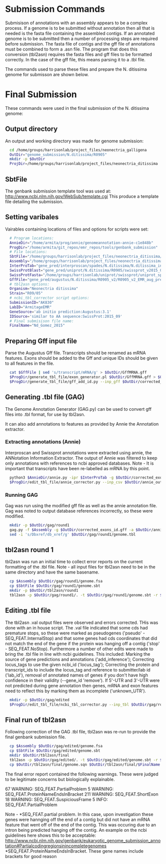 # Submission Commands

Submisison of annotations with an assembly appears to be a complex process.
If a genome is to be submitted without annotation then all that is needed is the
fasta file containing the assembled contigs. If an annotated genome is to be
submitted then a number of processing steps are required before submission. The
fasta file of contigs and the gff file of annotations must be combined to form a
.asn file. The program that does this conversion (tbl2asn) requires the fasta
files and gff files to be formatted correctly. In the case of the gff file, this
means parsing it to a .tbl file.

The commands used to parse these files and prepare the N. ditissima genome for
submisson are shown below.


# Final Submission

These commands were used in the final submission of the N. ditissima genome:


## Output directory
An output and working directory was made for genome submission:

```bash
  cd /home/groups/harrisonlab/project_files/neonectria_galligena
  OutDir="genome_submission/N.ditissima/R0905"
  mkdir -p $OutDir
  ProjDir=/home/groups/harrisonlab/project_files/neonectria_ditissima
```

## SbtFile
The genbank submission template tool was used at:
http://www.ncbi.nlm.nih.gov/WebSub/template.cgi
This produce a template file detailing the submission.

## Setting varibales
Vairables containing locations of files and options for scripts were set:

```bash
  # Program locations:
  AnnieDir="/home/armita/prog/annie/genomeannotation-annie-c1e848b"
  ProgDir="/home/armita/git_repos/emr_repos/tools/genbank_submission"
  # File locations:
  SbtFile="/home/groups/harrisonlab/project_files/neonectria_ditissima/collaboration/genome_submission/tbl2asn_out/genome.sbt"
  Assembly="/home/groups/harrisonlab/project_files/neonectria_ditissima/assembly/spades/N.ditissima/R0905_v2/filtered_contigs/contigs_min_500bp_10x_filtered_renamed.fa"
  InterProTab="gene_pred/interproscan/spades/N.ditissima/N.ditissima_interproscan.tsv"
  SwissProtBlast="gene_pred/uniprot/N.ditissima/R0905/swissprot_v2015_09_hits.tbl"
  SwissProtFasta="/home/groups/harrisonlab/uniprot/swissprot/uniprot_sprot.fasta"
  GffFile="gene_pred/augustus/N.ditissima/R0905_v2/R0905_v2_EMR_aug_preds.gff"
  # tbl2asn options:
  Organism="Neonectria ditissima"
  Strain="R09/05"
  # ncbi_tbl_corrector script options:
  SubmissionID="AK830"
  LabID="ArmitageEMR"
  GeneSource='ab initio prediction:Augustus:3.1'
  IDSource='similar to AA sequence:SwissProt:2015_09'
  # Final submisison file name:
  FinalName="Nd_Gomez_2015"
```

## Preparing Gff input file

Parse the Augustus Gff file.
Transcripts should be renamed as mRNA features. Exons should be added to the
Gff and unique IDs should be given to all features in the file.

```bash
  cat $GffFile | sed 's/transcript/mRNA/g' > $OutDir/GffMRNA.gff
  $ProgDir/generate_tbl_file/exon_generator.pl $OutDir/GffMRNA.gff > $OutDir/corrected_exons.gff
  $ProgDir/generate_tbl_file/gff_add_id.py --inp_gff $OutDir/corrected_exons.gff --out_gff $OutDir/corrected_exons_id.gff
```

## Generating .tbl file (GAG)

The Genome Annotation Generator (GAG.py) can be used to convert gff files into
.tbl format, for use by tbl2asn.

It can also add annotations to features as provided by Annie the Annotation
extractor.

### Extracting annotations (Annie)

Interproscan and Swissprot annotations were extracted using annie, the
ANNotation Information Extractor. The output of Annie was filtered to
keep only annotations with references to ncbi approved databases.
Note - It is important that transcripts have been re-labelled as mRNA by this
point.

```bash
  python3 $AnnieDir/annie.py -ipr $InterProTab -g $OutDir/corrected_exons_id.gff -b $SwissProtBlast -db $SwissProtFasta -o $OutDir/annie_output.csv --fix_bad_products
  $ProgDir/edit_tbl_file/annie_corrector.py --inp_csv $OutDir/annie_output.csv --out_csv $OutDir/annie_corrected_output.csv
```

### Running GAG

Gag was run using the modified gff file as well as the annie annotation file.
Gag was noted to output database references incorrectly, so these were modified.

```bash
  mkdir -p $OutDir/gag/round1
  gag.py -f $Assembly -g $OutDir/corrected_exons_id.gff -a $OutDir/annie_corrected_output.csv -o $OutDir/gag/round1
  sed -i 's/Dbxref/db_xref/g' $OutDir/gag/round1/genome.tbl
```

## tbl2asn round 1

tbl2asn was run an initial time to collect error reports on the current
formatting of the .tbl file.
Note - all input files for tbl2asn need to be in the same directory and have the
same basename.

```bash
  cp $Assembly $OutDir/gag/round1/genome.fsa  
  cp $SbtFile $OutDir/gag/round1/genome.sbt
  mkdir -p $OutDir/tbl2asn/round1
  tbl2asn -p $OutDir/gag/round1/. -t $OutDir/gag/round1/genome.sbt -r $OutDir/tbl2asn/round1 -M n -Z discrep -j "[organism=$Organism] [strain=$Strain]"
```

## Editing .tbl file

The tbl2asn .val output files were observed and errors corrected. THis was done
with an in house script. The .val file indicated that some cds had premature
stops, so these were marked as pseudogenes ('pseudo' - SEQ_FEAT.InternalStop)
and that some genes had cds coordinates that did not match the end of the gene
if the protein was hanging off a contig ('stop' - SEQ_FEAT.NoStop).
Furthermore a number of other edits were made to bring the .tbl file in line
with ncbi guidelines. This included: Marking the source of gene
predictions and annotations ('add_inference'); Correcting locus_tags to use the
given ncbi_id ('locus_tag'); Correcting the protein and transcript_ids to
include the locus_tag and reference to submitter/lab id ('lab_id'), removal of
annotated names of genes if you don't have high confidence in their validity
(--gene_id 'remove'). If 5'-UTR and 3'-UTR were not predicted during gene
annotation then genes, mRNA and exon features need to reflect this by marking
them as incomplete ('unknown_UTR').

```bash
  mkdir -p $OutDir/gag/edited
  $ProgDir/edit_tbl_file/ncbi_tbl_corrector.py --inp_tbl $OutDir/gag/round1/genome.tbl --inp_val $OutDir/tbl2asn/round1/genome.val --locus_tag $SubmissionID --lab_id $LabID --gene_id "remove" --add_inference "$GeneSource" "$IDSource" --edits stop pseudo unknown_UTR --out_tbl $OutDir/gag/edited/genome.tbl
```

## Final run of tbl2asn

Following correction of the GAG .tbl file, tbl2asn was re-run to provide the
final genbank submission file.

```bash
  cp $Assembly $OutDir/gag/edited/genome.fsa
  cp $SbtFile $OutDir/gag/edited/genome.sbt
  mkdir $OutDir/tbl2asn/final
  tbl2asn -p $OutDir/gag/edited/. -t $OutDir/gag/edited/genome.sbt -r $OutDir/tbl2asn/final -M n -Z discrep -j "[organism=$Organism] [strain=$Strain]"
  cp $OutDir/tbl2asn/final/genome.sqn $OutDir/tbl2asn/final/$FinalName.sqn
```

The final error report contained the following warnings. These were judged to be
legitimate concerns but biologically explainable.

67 WARNING: SEQ_FEAT.PartialProblem
 5 WARNING: SEQ_FEAT.ProteinNameEndsInBracket
211 WARNING: SEQ_FEAT.ShortExon
18 WARNING: SEQ_FEAT.SuspiciousFrame
 5 INFO:    SEQ_FEAT.PartialProblem

 Note -
 *SEQ_FEAT.partial problem. In this case, upon investigation these genes were hannging
 off the end of a contig but did not have an mRNA feature that went off of the
 end of the contig. This was occuring due to an intron being predicted hanging
 off the contig. An example on the ncbi guidelines here shows this to be
 acceptable:
 http://www.ncbi.nlm.nih.gov/genbank/eukaryotic_genome_submission_annotation#Partialcodingregionsinincompletegenomes
 *SEQ_FEAT.ProteinNameEndsInBracket. These gene names include brackets for good
 reason
